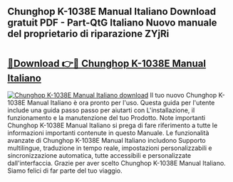 ## Chunghop K-1038E Manual Italiano Download gratuit PDF - Part-QtG Italiano Nuovo manuale del proprietario di riparazione ZYjRi

# <h2><a href="http://df94ygb.blite.top/?on=Chunghop+K-1038E+Manual+Italiano">🔗Download 👉🔴 Chunghop K-1038E Manual Italiano</a></h2>

[![Chunghop K-1038E Manual Italiano download](https://i.imgur.com/lujVjoI.png)](http://df94ygb.blite.top/?on=Chunghop+K-1038E+Manual+Italiano)
Il tuo nuovo Chunghop K-1038E Manual Italiano è ora pronto per l'uso. Questa guida per l'utente include una guida passo passo per aiutarti con L'installazione, il funzionamento e la manutenzione del tuo Prodotto. Note importanti Chunghop K-1038E Manual Italiano si prega di fare riferimento a tutte le informazioni importanti contenute in questo Manuale. Le funzionalità avanzate di Chunghop K-1038E Manual Italiano includono Supporto multilingue, traduzione in tempo reale, impostazioni personalizzabili e sincronizzazione automatica, tutte accessibili e personalizzate dall'interfaccia. Grazie per aver scelto Chunghop K-1038E Manual Italiano. Siamo felici di far parte del tuo viaggio.
